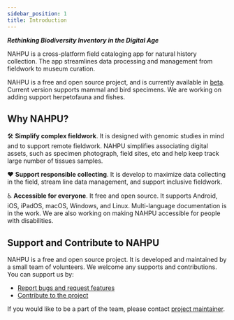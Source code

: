 ```yaml
---
sidebar_position: 1
title: Introduction
---
```


**_Rethinking Biodiversity Inventory in the Digital Age_**

NAHPU is a cross-platform field cataloging app for natural history collection. The app streamlines data processing and management from fieldwork to museum curation.

NAHPU is a free and open source project, and is currently available in [beta](./installation). Current version supports mammal and bird specimens. We are working on adding support herpetofauna and fishes.

## Why NAHPU?

🛠️ **Simplify complex fieldwork**. It is designed with genomic studies in mind and to support remote fieldwork. NAHPU simplifies associating digital assets, such as specimen photograph, field sites, etc and help keep track large number of tissues samples.

❤️ **Support responsible collecting**. It is develop to maximize data collecting in the field, stream line data management, and support inclusive fieldwork.

♿️ **Accessible for everyone**. It free and open source. It supports Android, iOS, iPadOS, macOS, Windows, and Linux. Multi-language documentation is in the work. We are also working on making NAHPU accessible for people with disabilities.

## Support and Contribute to NAHPU

NAHPU is a free and open source project. It is developed and maintained by a small team of volunteers. We welcome any supports and contributions. You can support us by:

- [Report bugs and request features](https://github.com/hhandika/nahpu/issues)
- [Contribute to the project](https://docs.NAHPU.app/en/contributing)

If you would like to be a part of the team, please contact [project maintainer](https://hhandika.com/contact.html).
